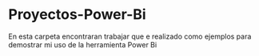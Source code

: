 # Proyectos-Power-Bi
En esta carpeta encontraran trabajar que e realizado como ejemplos para demostrar mi uso de la herramienta Power Bi

